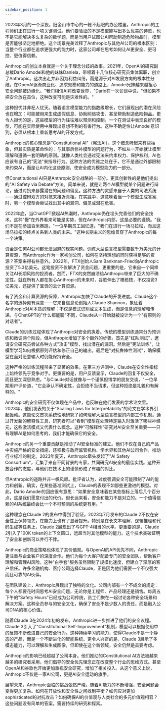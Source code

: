 ```yaml
---
sidebar_position: 1
---
```



2023年3月的一个深夜，旧金山市中心的一栋不起眼的办公楼里，Anthropic的工程师们正在进行一项关键测试。他们要验证的不是模型能写出多么优美的诗歌，也不是它能解决多么复杂的数学题，而是当用户试图让AI帮助制造危险物品时，模型是否能够坚定地拒绝。这个场景完美诠释了Anthropic与其他AI公司的根本区别：当整个行业都在追求更强大的能力时，这家公司却在思考如何让AI更安全、更可控、更值得信赖。

Anthropic的创立本身就是一个关于理念分歧的故事。2021年，OpenAI的研究副总裁Dario Amodei和他的妹妹Daniela，带领着十几位核心研究员集体离职，创立了Anthropic。这次出走并非因为利益纠纷，而是源于对AI发展方向的根本性分歧。在OpenAI逐渐商业化、追求规模和能力的道路上，Amodei兄妹越来越担心安全问题被边缘化。"我们相信AI将改变世界，"Dario在一次访谈中说，"但如果不把安全放在首位，这种改变可能是灾难性的。"

这种担忧并非杞人忧天。随着语言模型能力的指数级增长，它们展现出的潜在风险也在增加：可能被用来生成虚假信息、协助网络攻击、甚至帮助制造危险物品。更令人担忧的是，这些模型的行为往往难以预测和控制。一个在测试中表现良好的模型，可能在实际使用中展现出意想不到的有害行为。这种不确定性让Amodei意识到，必须从根本上重新思考AI的开发方式。

Anthropic的核心理念是"Constitutional AI"（宪法AI）。这个概念听起来有些抽象，但其实质是革命性的：与其事后修补模型的问题行为，不如从一开始就让模型理解和遵循一套明确的原则。就像人类社会通过宪法来约束权力、保护权利，AI也应该有自己的"宪法"来指导行为。这种方法的优雅之处在于，它不是通过外部限制来约束AI，而是让AI内化这些原则，使安全成为模型能力的一部分。

但Constitutional AI只是Anthropic安全战略的一部分。更具创新性的是他们提出的"AI Safety via Debate"方法。简单来说，就是让两个AI模型就某个问题进行辩论，通过对抗来暴露潜在的问题和偏见。这种方法的灵感来自于人类的司法系统——通过控辩双方的对抗来接近真相。在实践中，这意味着当一个模型生成答案时，另一个模型会尝试找出其中的漏洞、偏见或潜在危害。

2022年底，当ChatGPT掀起AI热潮时，Anthropic仍在埋头完善他们的安全技术。这种"慢"在外界看来可能是劣势，但在Anthropic内部，这是必要的谨慎。"我们不是在参加百米赛跑，"一位早期员工回忆道，"我们在进行一场马拉松，而且这场马拉松的终点关系到人类的未来。"这种长期主义的思维贯穿了Anthropic的每一个决策。

资金是任何AI公司都无法回避的现实问题。训练大型语言模型需要数千万美元的计算资源，而Anthropic作为一家初创公司，如何在坚持理想的同时获得足够的资源？答案来得有些意外。2022年，FTX创始人Sam Bankman-Fried向Anthropic投资了5.3亿美元。这笔投资不仅解决了资金问题，更重要的是，它来自一个同样关注AI长期风险的投资者。然而，FTX的突然崩溃给Anthropic带来了巨大的不确定性。就在所有人都在担心Anthropic的未来时，谷歌伸出了橄榄枝，不仅投资3亿美元，还提供了宝贵的云计算资源。

有了资金和计算资源的保障，Anthropic加快了Claude的开发进度。Claude这个名字的选择颇有深意——它来自信息论创始人Claude Shannon，象征着Anthropic对AI本质的理解：不仅是模式识别或文本生成，而是信息的理解和传递。与ChatGPT的"什么都能聊"不同，Claude从一开始就被设计为一个"有原则的对话者"。

Claude的训练过程体现了Anthropic对安全的执着。传统的模型训练通常分为预训练和微调两个阶段，但Anthropic增加了多个额外的步骤。首先是"红队测试"，邀请安全研究员尝试各种方式"攻击"模型，找出潜在的漏洞。然后是"宪法训练"，让模型学习如何根据原则评估和修正自己的输出。最后是"对抗鲁棒性测试"，确保模型在面对恶意输入时仍能保持安全。

这种严格的训练流程带来了显著的效果。在第三方评测中，Claude在安全性指标上始终领先于竞争对手。更重要的是，用户反馈显示，Claude的回复不仅安全，而且更加深思熟虑。"与Claude对话就像与一个谨慎但博学的朋友交谈，"一位早期用户评价道，"它会承认不确定性，会拒绝不当请求，但这种拒绝是礼貌和有解释的。"

Anthropic的安全研究不仅体现在产品中，也反映在他们发表的学术论文里。2023年，他们发表的关于"Scaling Laws for Interpretability"的论文在学术界引起轰动。这篇论文首次系统性地研究了如何理解大型语言模型的内部工作机制。通过开发新的解释性工具，研究者可以"看到"模型在处理特定输入时激活了哪些神经元，这些激活模式又代表什么概念。这种"可解释性"研究对AI安全至关重要——只有理解AI是如何思考的，我们才能确保它的安全。

Anthropic的另一个重要贡献是推动了AI安全标准的建立。他们不仅在自己的产品中实施严格的安全措施，还积极与政府监管机构、学术界和其他AI公司合作，推动行业标准的制定。2023年夏天，Anthropic牵头发起了"AI Safety Consortium"，汇集了来自不同背景的专家，共同研究AI安全的最佳实践。这种开放合作的态度，与他们在技术上的谨慎形成了有趣的对比。

但Anthropic的道路并非一帆风顺。批评者认为，过度强调安全可能限制了AI的能力和创新。确实，在某些基准测试上，Claude的表现不如那些更激进的模型。对此，Dario Amodei的回应很有意思："如果安全意味着在某些指标上落后几个百分点，这是我们愿意付出的代价。但长远来看，安全和能力不是对立的。一个值得信赖的AI系统最终会比一个不可预测的系统更有用。"

这种理念在Claude 2的发布中得到了验证。2023年7月发布的Claude 2不仅在安全性上保持领先，在能力上也有了显著提升。特别是在长文本理解、逻辑推理和代码生成等任务上，Claude 2展现出了与GPT-4相当的水平。更重要的是，Claude 2引入了100K token的上下文窗口，远超当时其他模型的能力。这个技术突破证明了安全和创新可以并行不悖。

Anthropic的商业策略也体现了其价值观。与OpenAI的API优先不同，Anthropic更注重与企业客户的深度合作。他们为每个大客户配备专门的安全团队，帮助客户理解和管理AI风险。这种"白手套"服务虽然限制了规模化速度，但建立了深厚的客户信任。许多金融机构、医疗公司选择Claude，正是因为他们需要一个不仅强大而且可靠的AI伙伴。

在团队建设上，Anthropic展现出了独特的文化。公司内部有一个不成文的规定：每个人都要花时间思考AI安全问题，无论你是工程师、产品经理还是销售。每周五下午的"Safety Hours"已经成为公司传统，员工们聚在一起讨论各种安全场景和解决方案。这种全员参与的安全文化，确保了安全不是少数人的责任，而是融入公司DNA的核心价值。

随着Claude 3在2024年初的发布，Anthropic进一步推进了他们的安全议程。Claude 3引入了"Constitutional Self-Improvement"机制，模型可以根据使用中的反馈不断改进自己的安全行为。这种持续学习的能力，使得Claude不是一个静态的产品，而是一个不断进化的智能系统。更令人兴奋的是，Claude 3展示了多模态能力，可以理解和生成图像，但即使在这个新领域，安全仍然是首要考虑。

Anthropic的影响已经超越了公司本身。他们推动的Constitutional AI方法被越来越多的研究者采用，他们倡导的安全优先理念正在改变整个行业的思维方式。甚至OpenAI和谷歌也开始更加重视安全研究，增加了相关投入。从这个意义上说，Anthropic不仅是一家AI公司，更是AI安全运动的旗手。

展望未来，Anthropic面临的挑战依然严峻。随着AI能力的不断增强，安全问题会变得更加复杂。如何在开放性和安全性之间找到平衡？如何应对更加sophisticated的对抗攻击？如何确保AI的价值观与人类社会的多元价值观相容？这些问题没有简单的答案，需要持续的研究和探索。
